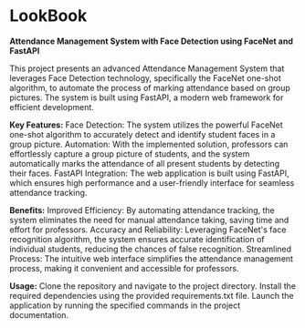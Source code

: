# LookBook

**Attendance Management System with Face Detection using FaceNet and FastAPI**

This project presents an advanced Attendance Management System that leverages Face Detection technology, specifically the FaceNet one-shot algorithm, to automate the process of marking attendance based on group pictures. The system is built using FastAPI, a modern web framework for efficient development.

**Key Features:**
Face Detection: The system utilizes the powerful FaceNet one-shot algorithm to accurately detect and identify student faces in a group picture.
Automation: With the implemented solution, professors can effortlessly capture a group picture of students, and the system automatically marks the attendance of all present students by detecting their faces.
FastAPI Integration: The web application is built using FastAPI, which ensures high performance and a user-friendly interface for seamless attendance tracking.

**Benefits:**
Improved Efficiency: By automating attendance tracking, the system eliminates the need for manual attendance taking, saving time and effort for professors.
Accuracy and Reliability: Leveraging FaceNet's face recognition algorithm, the system ensures accurate identification of individual students, reducing the chances of false recognition.
Streamlined Process: The intuitive web interface simplifies the attendance management process, making it convenient and accessible for professors.

**Usage:**
Clone the repository and navigate to the project directory.
Install the required dependencies using the provided requirements.txt file.
Launch the application by running the specified commands in the project documentation.
